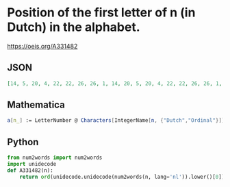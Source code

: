 # Position of the first letter of n \(in Dutch\) in the alphabet\.
https://oeis.org/A331482
## JSON
```JSON
[14, 5, 20, 4, 22, 22, 26, 26, 1, 14, 20, 5, 20, 4, 22, 22, 26, 26, 1, 14, 20, 5, 20, 4, 22, 22, 26, 26, 1, 14, 4, 5, 20, 4, 22, 22, 26, 26, 1, 14, 22, 5, 20, 4, 22, 22, 26, 26, 1, 14, 22, 5, 20, 4, 22, 22, 26, 26, 1, 14, 26, 5, 20, 4, 22, 22, 26, 26, 1, 14, 26]
```
## Mathematica
```Mathematica
a[n_] := LetterNumber @ Characters[IntegerName[n, {"Dutch","Ordinal"}]][[1]]; Array[a, 100, 0] (* _Amiram Eldar_, Jan 18 2020 *)
```
## Python
```Python
from num2words import num2words
import unidecode
def A331482(n):
    return ord(unidecode.unidecode(num2words(n, lang='nl')).lower()[0]) - 96 # _Chai Wah Wu_, Feb 27 2020
```

